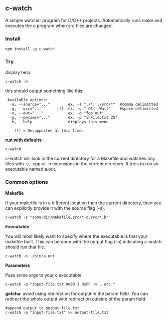 ## c-watch

A simple watcher program for C/C++ projects.  Automatically
runs make and executes the c program when src files are changed.

### Install

```
npm install -g c-watch
```

### Try

display help:

```
c-watch -h
```

this should output something like this:

```
 Available options:
  -s, --source="..."        ex. -s "./*, ./src/*"  #comma delimitted
  -g, --gcc="..."      [!]  ex. -g "-O3 --Wall"    #space delimitted
  -o, --out="..."           ex. -o "foo.out"
  -p, --params="..."        ex. -p "inFile.txt 25"
  -h, --help                displays this menu

    [!] = Unsupported at this time.

```

**run with defaults**:

```
c-watch
```

c-watch will look in the current directory for a Makefile and watches
any files with .c, .cpp or .h extensions in the current directory. It tries
to run an executable named a.out.

### Common options

**Makefile**

If your makefile is in a different location than the current directory, then
you can explicitly provide it with the source flag (-s).

```
c-watch -s "some-dir/Makefile,src/*.c,src/*.h"
```

**Executable**

You will most likely want to specify where the executable is that your makefile built.
This can be done with the output flag (-o) indicating c-watch should run that file.

```
c-watch -o ./bin/a.out
```

**Parameters**

Pass some args to your c executable.

```
c-watch -p "input-file.txt 9000.1 0xFF -v ..etc."
```

**gotcha**: avoid using redirection for output in the param field.  You can redirect the whole
output with redirection outside of the param field.

```
#append output to output-file.txt
c-watch -p "input-file.txt" >> output-file.txt
```
